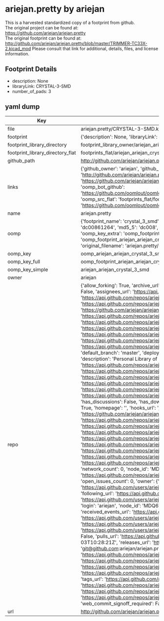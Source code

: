 # ariejan.pretty by ariejan  
This is a harvested standardized copy of a footprint from github.  
The original project can be found at:  
https://github.com/ariejan/ariejan.pretty  
The original footprint can be found at:
http://github.com/ariejan/ariejan.pretty/blob/master/TRIMMER-TC33X-2.kicad_mod
Please consult that link for additional, details, files, and license information.  
## Footprint Details
* description: None  
* libraryLink: CRYSTAL-3-SMD  
* number_of_pads: 3  
## yaml dump  
| Key | Value |  
| --- | --- |  
| file | ariejan.pretty/CRYSTAL-3-SMD.kicad_mod |  
| footprint | {'description': None, 'libraryLink': 'CRYSTAL-3-SMD', 'number_of_pads': 3} |  
| footprint_library_directory | footprint_library_owner/ariejan_ariejan.pretty |  
| footprint_library_directory_flat | footprints_flat/ariejan_ariejan_crystal_3_smd/working |  
| github_path | http://github.com/ariejan/ariejan.pretty/blob/master/CRYSTAL-3-SMD.kicad_mod |  
| links | {'github_owner': 'ariejan', 'github_repo_name': 'ariejan.pretty', 'github_src': 'http://github.com/ariejan/ariejan.pretty/blob/master/TRIMMER-TC33X-2.kicad_mod', 'github_src_repo': 'https://github.com/ariejan/ariejan.pretty', 'oomp_bot': 'footprints/ariejan_ariejan_crystal_3_smd/working', 'oomp_bot_github': 'https://github.com/oomlout/oomlout_oomp_footprint_bot/tree/main/footprints/ariejan_ariejan_crystal_3_smd/working', 'oomp_src_flat': 'footprints_flat/footprints_flat/ariejan_ariejan_crystal_3_smd/working', 'oomp_src_flat_github': 'https://github.com/oomlout/oomlout_oomp_footprint_src/tree/main/footprints_flat/ariejan_ariejan_crystal_3_smd/working'} |  
| name | ariejan.pretty |  
| oomp | {'footprint_name': 'crystal_3_smd', 'library_name': 'ariejan', 'md5': 'dc00861264c2338f9916627e1f81b08d', 'md5_10': 'dc00861264', 'md5_5': 'dc008', 'md5_6': 'dc0086', 'oomp_key': 'oomp_ariejan_ariejan_crystal_3_smd', 'oomp_key_extra': 'oomp_footprint_ariejan_ariejan_crystal_3_smd', 'oomp_key_full': 'oomp_footprint_ariejan_ariejan_crystal_3_smd_dc0086', 'oomp_key_simple': 'ariejan_ariejan_crystal_3_smd', 'original_filename': 'ariejan.pretty/CRYSTAL-3-SMD.kicad_mod', 'owner_name': 'ariejan'} |  
| oomp_key | oomp_ariejan_ariejan_crystal_3_smd |  
| oomp_key_full | oomp_footprint_ariejan_ariejan_crystal_3_smd |  
| oomp_key_simple | ariejan_ariejan_crystal_3_smd |  
| owner | ariejan |  
| repo | {'allow_forking': True, 'archive_url': 'https://api.github.com/repos/ariejan/ariejan.pretty/{archive_format}{/ref}', 'archived': False, 'assignees_url': 'https://api.github.com/repos/ariejan/ariejan.pretty/assignees{/user}', 'blobs_url': 'https://api.github.com/repos/ariejan/ariejan.pretty/git/blobs{/sha}', 'branches_url': 'https://api.github.com/repos/ariejan/ariejan.pretty/branches{/branch}', 'clone_url': 'https://github.com/ariejan/ariejan.pretty.git', 'collaborators_url': 'https://api.github.com/repos/ariejan/ariejan.pretty/collaborators{/collaborator}', 'comments_url': 'https://api.github.com/repos/ariejan/ariejan.pretty/comments{/number}', 'commits_url': 'https://api.github.com/repos/ariejan/ariejan.pretty/commits{/sha}', 'compare_url': 'https://api.github.com/repos/ariejan/ariejan.pretty/compare/{base}...{head}', 'contents_url': 'https://api.github.com/repos/ariejan/ariejan.pretty/contents/{+path}', 'contributors_url': 'https://api.github.com/repos/ariejan/ariejan.pretty/contributors', 'created_at': '2015-03-12T19:10:48Z', 'default_branch': 'master', 'deployments_url': 'https://api.github.com/repos/ariejan/ariejan.pretty/deployments', 'description': 'Personal Library of KiCAD Footprints', 'disabled': False, 'downloads_url': 'https://api.github.com/repos/ariejan/ariejan.pretty/downloads', 'events_url': 'https://api.github.com/repos/ariejan/ariejan.pretty/events', 'fork': False, 'forks': 0, 'forks_count': 0, 'forks_url': 'https://api.github.com/repos/ariejan/ariejan.pretty/forks', 'full_name': 'ariejan/ariejan.pretty', 'git_commits_url': 'https://api.github.com/repos/ariejan/ariejan.pretty/git/commits{/sha}', 'git_refs_url': 'https://api.github.com/repos/ariejan/ariejan.pretty/git/refs{/sha}', 'git_tags_url': 'https://api.github.com/repos/ariejan/ariejan.pretty/git/tags{/sha}', 'git_url': 'git://github.com/ariejan/ariejan.pretty.git', 'has_discussions': False, 'has_downloads': True, 'has_issues': True, 'has_pages': False, 'has_projects': True, 'has_wiki': True, 'homepage': '', 'hooks_url': 'https://api.github.com/repos/ariejan/ariejan.pretty/hooks', 'html_url': 'https://github.com/ariejan/ariejan.pretty', 'id': 32096669, 'is_template': False, 'issue_comment_url': 'https://api.github.com/repos/ariejan/ariejan.pretty/issues/comments{/number}', 'issue_events_url': 'https://api.github.com/repos/ariejan/ariejan.pretty/issues/events{/number}', 'issues_url': 'https://api.github.com/repos/ariejan/ariejan.pretty/issues{/number}', 'keys_url': 'https://api.github.com/repos/ariejan/ariejan.pretty/keys{/key_id}', 'labels_url': 'https://api.github.com/repos/ariejan/ariejan.pretty/labels{/name}', 'language': None, 'languages_url': 'https://api.github.com/repos/ariejan/ariejan.pretty/languages', 'license': None, 'merges_url': 'https://api.github.com/repos/ariejan/ariejan.pretty/merges', 'milestones_url': 'https://api.github.com/repos/ariejan/ariejan.pretty/milestones{/number}', 'mirror_url': None, 'name': 'ariejan.pretty', 'network_count': 0, 'node_id': 'MDEwOlJlcG9zaXRvcnkzMjA5NjY2OQ==', 'notifications_url': 'https://api.github.com/repos/ariejan/ariejan.pretty/notifications{?since,all,participating}', 'open_issues': 0, 'open_issues_count': 0, 'owner': {'avatar_url': 'https://avatars.githubusercontent.com/u/1913?v=4', 'events_url': 'https://api.github.com/users/ariejan/events{/privacy}', 'followers_url': 'https://api.github.com/users/ariejan/followers', 'following_url': 'https://api.github.com/users/ariejan/following{/other_user}', 'gists_url': 'https://api.github.com/users/ariejan/gists{/gist_id}', 'gravatar_id': '', 'html_url': 'https://github.com/ariejan', 'id': 1913, 'login': 'ariejan', 'node_id': 'MDQ6VXNlcjE5MTM=', 'organizations_url': 'https://api.github.com/users/ariejan/orgs', 'received_events_url': 'https://api.github.com/users/ariejan/received_events', 'repos_url': 'https://api.github.com/users/ariejan/repos', 'site_admin': False, 'starred_url': 'https://api.github.com/users/ariejan/starred{/owner}{/repo}', 'subscriptions_url': 'https://api.github.com/users/ariejan/subscriptions', 'type': 'User', 'url': 'https://api.github.com/users/ariejan'}, 'private': False, 'pulls_url': 'https://api.github.com/repos/ariejan/ariejan.pretty/pulls{/number}', 'pushed_at': '2015-11-03T10:28:21Z', 'releases_url': 'https://api.github.com/repos/ariejan/ariejan.pretty/releases{/id}', 'size': 272, 'ssh_url': 'git@github.com:ariejan/ariejan.pretty.git', 'stargazers_count': 1, 'stargazers_url': 'https://api.github.com/repos/ariejan/ariejan.pretty/stargazers', 'statuses_url': 'https://api.github.com/repos/ariejan/ariejan.pretty/statuses/{sha}', 'subscribers_count': 2, 'subscribers_url': 'https://api.github.com/repos/ariejan/ariejan.pretty/subscribers', 'subscription_url': 'https://api.github.com/repos/ariejan/ariejan.pretty/subscription', 'svn_url': 'https://github.com/ariejan/ariejan.pretty', 'tags_url': 'https://api.github.com/repos/ariejan/ariejan.pretty/tags', 'teams_url': 'https://api.github.com/repos/ariejan/ariejan.pretty/teams', 'temp_clone_token': None, 'topics': [], 'trees_url': 'https://api.github.com/repos/ariejan/ariejan.pretty/git/trees{/sha}', 'updated_at': '2018-08-07T07:26:37Z', 'url': 'https://api.github.com/repos/ariejan/ariejan.pretty', 'visibility': 'public', 'watchers': 1, 'watchers_count': 1, 'web_commit_signoff_required': False} |  
| url | http://github.com/ariejan/ariejan.pretty |  

